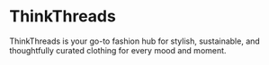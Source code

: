 # ThinkThreads
ThinkThreads is your go-to fashion hub for stylish, sustainable, and thoughtfully curated clothing for every mood and moment. 
